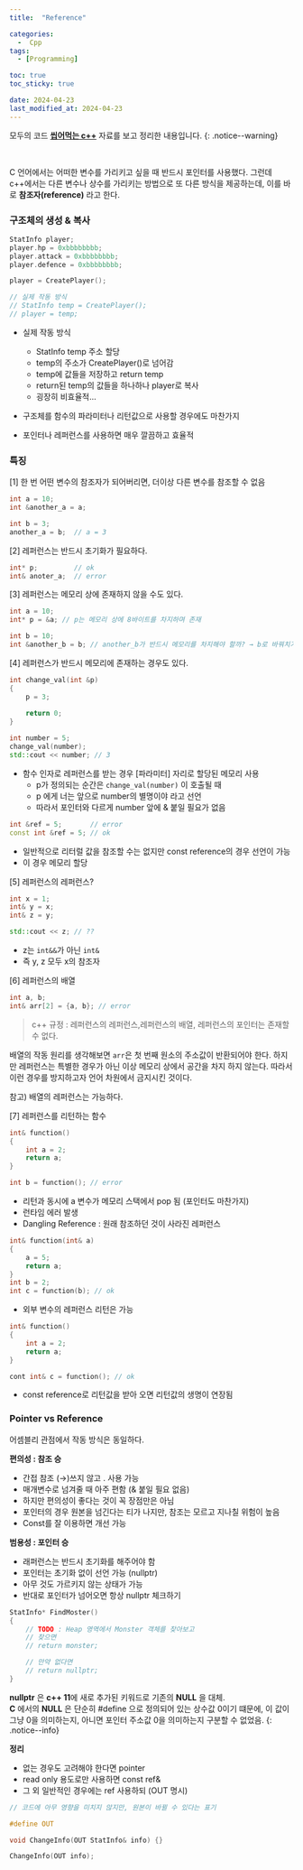 ```yaml
---
title:  "Reference"

categories:
  -  Cpp
tags:
  - [Programming]

toc: true
toc_sticky: true

date: 2024-04-23
last_modified_at: 2024-04-23
---
```


모두의 코드 **[씹어먹는 c++](https://modoocode.com/category/c++)** 자료를 보고 정리한 내용입니다.
{: .notice--warning}

<br>

C 언어에서는 어떠한 변수를 가리키고 싶을 때 반드시 포인터를 사용했다. 그런데 c++에서는 다른 변수나 상수를 가리키는 방법으로 또 다른 방식을 제공하는데, 이를 바로 **참조자(reference)** 라고 한다.

### 구조체의 생성 & 복사

``` c++
StatInfo player; 
player.hp = 0xbbbbbbbb;
player.attack = 0xbbbbbbbb; 
player.defence = 0xbbbbbbbb; 

player = CreatePlayer(); 

// 실제 작동 방식 
// StatInfo temp = CreatePlayer(); 
// player = temp;
```

- 실제 작동 방식
	- StatInfo temp 주소 할당
	- temp의 주소가 CreatePlayer()로 넘어감
	- temp에 값들을 저장하고 return temp
	- return된 temp의 값들을 하나하나 player로 복사
	- 굉장히 비효율적...

- 구조체를 함수의 파라미터나 리턴값으로 사용할 경우에도 마찬가지
- 포인터나 레퍼런스를 사용하면 매우 깔끔하고 효율적




### 특징

[1]  한 번 어떤 변수의 참조자가 되어버리면, 더이상 다른 변수를 참조할 수 없음

``` c++
int a = 10;
int &another_a = a;

int b = 3;
another_a = b;  // a = 3
```


[2] 레퍼런스는 반드시 초기화가 필요하다.

``` c++
int* p;         // ok
int& anoter_a;  // error
```


[3] 레퍼런스는 메모리 상에 존재하지 않을 수도 있다.

``` c++
int a = 10;
int* p = &a; // p는 메모리 상에 8바이트를 차지하며 존재

int b = 10;
int &another_b = b; // another_b가 반드시 메모리를 차지해야 할까? → b로 바꿔치기 하면 됨
```


[4] 레퍼런스가 반드시 메모리에 존재하는 경우도 있다.

``` c++
int change_val(int &p) 
{
	p = 3;
	
	return 0;
}

int number = 5;
change_val(number);
std::cout << number; // 3
```

- 함수 인자로 레퍼런스를 받는 경우 [파라미터] 자리로 할당된 메모리 사용
	- p가 정의되는 순간은 `change_val(number)` 이 호출될 때
	- p 에게 너는 앞으로 number의 별명이야 라고 선언
	- 따라서 포인터와 다르게 number 앞에 & 붙일 필요가 없음


``` c++
int &ref = 5;       // error
const int &ref = 5; // ok
```

- 일반적으로 리터럴 값을 참조할 수는 없지만 const reference의 경우 선언이 가능
- 이 경우 메모리 할당


[5] 레퍼런스의 레퍼런스?

``` c++
int x = 1;
int& y = x;
int& z = y;

std::cout << z; // ??
```

- z는 `int&&`가 아닌 `int&`
- 즉 y, z 모두 x의 참조자


[6] 레퍼런스의 배열

``` c++
int a, b;
int& arr[2] = {a, b}; // error
```

> c++ 규정 : 
> 레퍼런스의 레퍼런스,레퍼런스의 배열, 레퍼런스의 포인터는 존재할 수 없다.

배열의 작동 원리를 생각해보면 `arr`은 첫 번째 원소의 주소값이 반환되어야 한다. 하지만 레퍼런스는 특별한 경우가 아닌 이상 메모리 상에서 공간을 차지 하지 않는다. 따라서 이런 경우를 방지하고자 언어 차원에서 금지시킨 것이다.

참고) 배열의 레퍼런스는 가능하다.


[7] 레퍼런스를 리턴하는 함수

``` c++
int& function() 
{
	int a = 2;
	return a;
}

int b = function(); // error
```

- 리턴과 동시에 a 변수가 메모리 스택에서 pop 됨 (포인터도 마찬가지)
- 런타임 에러 발생
- Dangling Reference : 원래 참조하던 것이 사라진 레퍼런스


``` c++
int& function(int& a)
{
	a = 5;
	return a;
}
int b = 2;
int c = function(b); // ok
```

- 외부 변수의 레퍼런스 리턴은 가능


``` c++
int& function() 
{
	int a = 2;
	return a;
}

cont int& c = function(); // ok
```

- const reference로 리턴값을 받아 오면 리턴값의 생명이 연장됨


### Pointer vs Reference

어셈블리 관점에서 작동 방식은 동일하다.

**편의성 : 참조 승**

- 간접 참조 (→)쓰지 않고 . 사용 가능
- 매개변수로 넘겨줄 때 아주 편함 (& 붙일 필요 없음)
- 하지만 편의성이 좋다는 것이 꼭 장점만은 아님
- 포인터의 경우 원본을 넘긴다는 티가 나지만, 참조는 모르고 지나칠 위험이 높음
- Const를 잘 이용하면 개선 가능

**범용성 : 포인터 승**

- 래퍼런스는 반드시 초기화를 해주어야 함
- 포인터는 초기화 없이 선언 가능 (nullptr)
- 아무 것도 가르키지 않는 상태가 가능
- 반대로 포인터가 넘어오면 항상 nullptr 체크하기

``` c++
StatInfo* FindMoster()
{
	// TODO : Heap 영역에서 Monster 객체를 찾아보고
	// 찾으면
	// return monster;

	// 만약 없다면
	// return nullptr;
}
```

**nullptr** 은 **c++ 11**에 새로 추가된 키워드로 기존의 **NULL** 을 대체. <br>**C** 에서의 **NULL** 은 단순히 #define 으로 정의되어 있는 상수값 0이기 떄문에, 이 값이 그냥 0을 의미하는지, 아니면 포인터 주소값 0을 의미하는지 구분할 수 없었음.
{: .notice--info}



**정리**

- 없는 경우도 고려해야 한다면 pointer
- read only 용도로만 사용하면 const ref&
- 그 외 일반적인 경우에는 ref 사용하되 (OUT 명시)

``` c++
// 코드에 아무 영향을 미치지 않지만, 원본이 바뀔 수 있다는 표기

#define OUT

void ChangeInfo(OUT StatInfo& info) {}

ChangeInfo(OUT info);
```


